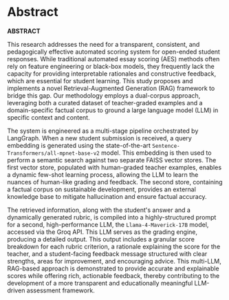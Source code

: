 # Abstract

**ABSTRACT**

This research addresses the need for a transparent, consistent, and pedagogically effective automated scoring system for open-ended student responses. While traditional automated essay scoring (AES) methods often rely on feature engineering or black-box models, they frequently lack the capacity for providing interpretable rationales and constructive feedback, which are essential for student learning. This study proposes and implements a novel Retrieval-Augmented Generation (RAG) framework to bridge this gap. Our methodology employs a dual-corpus approach, leveraging both a curated dataset of teacher-graded examples and a domain-specific factual corpus to ground a large language model (LLM) in specific context and content.

The system is engineered as a multi-stage pipeline orchestrated by LangGraph. When a new student submission is received, a query embedding is generated using the state-of-the-art `Sentence-Transformers/all-mpnet-base-v2` model. This embedding is then used to perform a semantic search against two separate FAISS vector stores. The first vector store, populated with human-graded teacher examples, enables a dynamic few-shot learning process, allowing the LLM to learn the nuances of human-like grading and feedback. The second store, containing a factual corpus on sustainable development, provides an external knowledge base to mitigate hallucination and ensure factual accuracy.

The retrieved information, along with the student's answer and a dynamically generated rubric, is compiled into a highly-structured prompt for a second, high-performance LLM, the `Llama-4-Maverick-17B` model, accessed via the Groq API. This LLM serves as the grading engine, producing a detailed output. This output includes a granular score breakdown for each rubric criterion, a rationale explaining the score for the teacher, and a student-facing feedback message structured with clear strengths, areas for improvement, and encouraging advice. This multi-LLM, RAG-based approach is demonstrated to provide accurate and explainable scores while offering rich, actionable feedback, thereby contributing to the development of a more transparent and educationally meaningful LLM-driven assessment framework.

